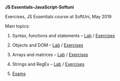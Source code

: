 **JS Essentials-JavaScript-Softuni**

Exercises, JS Essentials course at SoftUni, May 2019

Main topics:

1.  Syntax, functions and statements –
    [Lab](https://github.com/ZhenyaGeorgieva/JSCore-JavaScript-Softuni/tree/master/01%20JS%20Essentials/01Syntax%2C%20Functions%20and%20Statements-Lab)
    /
    [Exercises](https://github.com/ZhenyaGeorgieva/JSCore-JavaScript-Softuni/tree/master/01%20JS%20Essentials/02Syntax%2C%20Functions%20and%20Statements-Exercise)

2.  Objects and DOM –
    [Lab](https://github.com/ZhenyaGeorgieva/JSCore-JavaScript-Softuni/tree/master/01%20JS%20Essentials/03Objects%20And%20Dom-Lab)
    /
    [Exercises](https://github.com/ZhenyaGeorgieva/JSCore-JavaScript-Softuni/tree/master/01%20JS%20Essentials/04Objects%20And%20Dom-Exercise)

3.  Arrays and matrices –
    [Lab](https://github.com/ZhenyaGeorgieva/JSCore-JavaScript-Softuni/tree/master/01%20JS%20Essentials/05Arrays%20And%20Matrices-Lab)
    /
    [Exercises](https://github.com/ZhenyaGeorgieva/JSCore-JavaScript-Softuni/tree/master/01%20JS%20Essentials/06Arrays%20And%20Matrices-Exercise)

4.  Strings and RegEx –
    [Lab](https://github.com/ZhenyaGeorgieva/JSCore-JavaScript-Softuni/tree/master/01%20JS%20Essentials/07Strings%20And%20Regex-Lab)
    /
    [Exercises](https://github.com/ZhenyaGeorgieva/JSCore-JavaScript-Softuni/tree/master/01%20JS%20Essentials/08Strings%20And%20Regex-Exercise)

5.  [Exams](https://github.com/ZhenyaGeorgieva/JSCore-JavaScript-Softuni/tree/master/01%20JS%20Essentials/09Exams)
